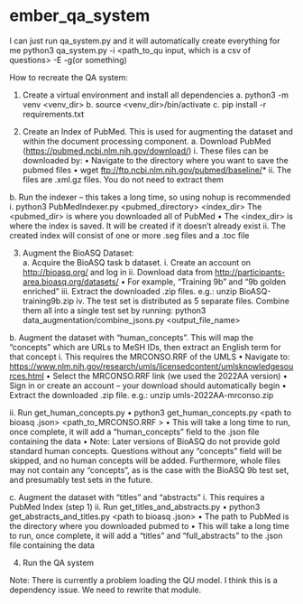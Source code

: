 # ember_qa_system
I can just run qa_system.py and it will automatically create everything for me
python3 qa_system.py -i <path_to_qu input, which is a csv of questions> -E -g(or something) <path to gold>

How to recreate the QA system:

1.	Create a virtual environment and install all dependencies
a.	python3 -m venv <venv_dir>
b.	source <venv_dir>/bin/activate
c.	pip install -r requirements.txt

2.	Create an Index of PubMed. This is used for augmenting the dataset and within the document processing component.
a.	Download PubMed (https://pubmed.ncbi.nlm.nih.gov/download/)
i.	These files can be downloaded by:
•	Navigate to the directory where you want to save the pubmed files
•	wget ftp://ftp.ncbi.nlm.nih.gov/pubmed/baseline/*
ii.	The files are .xml.gz files. You do not need to extract them

b.	Run the indexer – this takes a long time, so using nohup is recommended
i.	python3 PubMedIndexer.py <pubmed_directory> <index_dir>
The <pubmed_dir> is where you downloaded all of PubMed
•	The <index_dir> is where the index is saved. It will be created if it doesn’t already exist
ii.	The created index will consist of one or more .seg files and a .toc file

3.	 Augment the BioASQ Dataset:  
a.	Acquire the BioASQ task b dataset. 
i.	Create an account on http://bioasq.org/ and log in
ii.	Download data from http://participants-area.bioasq.org/datasets/ 
•	For example, “Training 9b” and “9b golden enriched”
iii.	Extract the downloaded .zip files. e.g.:
unzip BioASQ-training9b.zip
iv.	The test set is distributed as 5 separate files. Combine them all into a single test set by running:
python3 data_augmentation/combine_jsons.py <path to dir with multiple jsons> <output_file_name>

b.	Augment the dataset with “human_concepts”. This will map the “concepts” which are URLs to MeSH IDs, then extract an English term for that concept
i.	This requires the MRCONSO.RRF of the UMLS
•	Navigate to: https://www.nlm.nih.gov/research/umls/licensedcontent/umlsknowledgesources.html
•	Select the MRCONSO.RRF link (we used the 2022AA version)
•	Sign in or create an account – your download should automatically begin
•	Extract the downloaded .zip file. e.g.:
unzip umls-2022AA-mrconso.zip 

ii.	Run get_human_concepts.py
•	python3 get_human_concepts.py <path to bioasq .json> <path_to_MRCONSO.RRF >
•	This will take a long time to run, once complete, it will add a “human_concepts” field to the .json file containing the data
•	Note: Later versions of BioASQ do not provide gold standard human concepts. Questions without any “concepts” field will be skipped, and no human concepts will be added. Furthermore, whole files may not contain any “concepts”, as is the case with the BioASQ 9b test set, and presumably test sets in the future.

c.	Augment the dataset with “titles” and “abstracts”
i.	This requires a PubMed Index (step 1)
ii.	Run get_titles_and_abstracts.py
•	python3 get_abstracts_and_titles.py <path to bioasq .json> <path to PubMed Dir>
•	The path to PubMed is the directory where you downloaded pubmed to
•	This will take a long time to run, once complete, it will add a “titles” and “full_abstracts” to the .json file containing the data

4.	Run the QA system

Note: There is currently a problem loading the QU model. I think this is a dependency issue. We need to rewrite that module.

